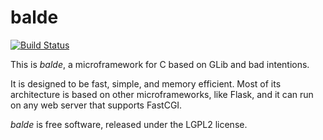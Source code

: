 balde
=====

[![Build Status](https://travis-ci.org/balde/balde.png)](https://travis-ci.org/balde/balde)

This is *balde*, a microframework for C based on GLib and bad intentions.

It is designed to be fast, simple, and memory efficient. Most of its architecture is based on other microframeworks, like Flask, and it can run on any web server that supports FastCGI.

*balde* is free software, released under the LGPL2 license.
